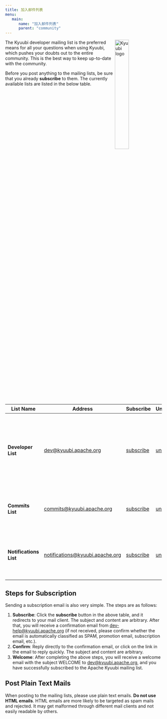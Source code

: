 ```yaml
---
title: 加入邮件列表
menu:
   main:
      name: "加入邮件列表"
      parent: "community"
---
```

<!---
  Licensed under the Apache License, Version 2.0 (the "License");
  you may not use this file except in compliance with the License.
  You may obtain a copy of the License at

   http://www.apache.org/licenses/LICENSE-2.0

  Unless required by applicable law or agreed to in writing, software
  distributed under the License is distributed on an "AS IS" BASIS,
  WITHOUT WARRANTIES OR CONDITIONS OF ANY KIND, either express or implied.
  See the License for the specific language governing permissions and
  limitations under the License. See accompanying LICENSE file.
-->

<img src="https://svn.apache.org/repos/asf/comdev/project-logos/originals/kyuubi-1.svg" alt="Kyuubi logo" width="30%" align="right" />

The Kyuubi developer mailing list is the preferred means for all your questions when using Kyuubi, which pushes your doubts out to the entire community.
This is the best way to keep up-to-date with the community.

Before you post anything to the mailing lists, be sure that you already **subscribe** to them.
The currently available lists are listed in the below table.

| List Name              | Address                         | Subscribe                                                     | Unsubscribe                                                       | Archive                                                                       | Usages                                                                                                                         |
|------------------------|---------------------------------|---------------------------------------------------------------|-------------------------------------------------------------------|-------------------------------------------------------------------------------|--------------------------------------------------------------------------------------------------------------------------------|
| **Developer List**     | dev@kyuubi.apache.org           | [subscribe](mailto:dev-subscribe@kyuubi.apache.org)           | [unsubscribe](mailto:dev-unsubscribe@kyuubi.apache.org)           | [archive](https://lists.apache.org/list.html?dev@kyuubi.apache.org)           | <ul><li>Use this list for your Kyuubi questions</li><li>Used by Kyuubi contributors to discuss development of Kyuubi</li></ul> |
| **Commits List**       | commits@kyuubi.apache.org       | [subscribe](mailto:commits-subscribe@kyuubi.apache.org)       | [unsubscribe](mailto:commits-unsubscribe@kyuubi.apache.org)       | [archive](https://lists.apache.org/list.html?commits@kyuubi.apache.org)       | <ul><li>Notifications on changes to the Kyuubi codebase</li></ul>                                                              |
| **Notifications List** | notifications@kyuubi.apache.org | [subscribe](mailto:notifications-subscribe@kyuubi.apache.org) | [unsubscribe](mailto:notifications-unsubscribe@kyuubi.apache.org) | [archive](https://lists.apache.org/list.html?notifications@kyuubi.apache.org) | <ul><li>Sync discussions happen on Github Issues and Pull requests</li></ul>                                                   |

## Steps for Subscription

Sending a subscription email is also very simple. The steps are as follows:

1. **Subscribe**: Click the **subscribe** button in the above table, and it redirects to your mail client. The subject and content are arbitrary.
   After that, you will receive a confirmation email from dev-help@kyuubi.apache.org (if not received, please confirm whether the email is automatically classified as SPAM, promotion email, subscription email, etc.).
2. **Confirm**: Reply directly to the confirmation email, or click on the link in the email to reply quickly. The subject and content are arbitrary.
3. **Welcome**: After completing the above steps, you will receive a welcome email with the subject WELCOME to dev@kyuubi.apache.org, and you have successfully subscribed to the Apache Kyuubi mailing list.

## Post Plain Text Mails

When posting to the mailing lists, please use plain text emails.
**Do not use HTML emails**.
HTML emails are more likely to be targeted as spam mails and rejected.
It may get malformed through different mail clients and not easily readable by others.
